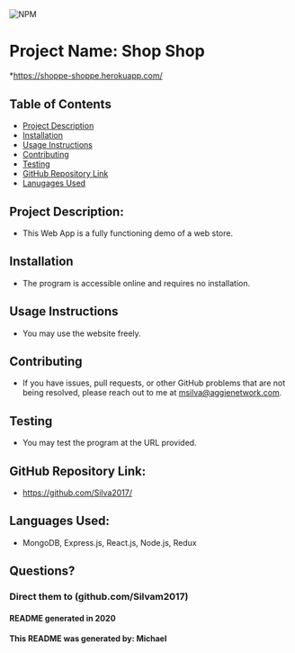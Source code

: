 
## 
  

![NPM](https://img.shields.io/npm/l/inquirer?style=plastic)

# Project Name:  Shop Shop
*https://shoppe-shoppe.herokuapp.com/

## Table of Contents
* [Project Description](#Project%20Description:)   
* [Installation](#Installation)
* [Usage Instructions](#Usage%20Instructions)
* [Contributing](#Contributing)   
* [Testing](#Testing)
* [GitHub Repository Link](#GitHub%20Repository%20Link:)
* [Lanugages Used](#Languages%20Used:)   

## Project Description: 
* This Web App is a fully functioning demo of a web store.

## Installation 
* The program is accessible online and requires no installation.

## Usage Instructions 
* You may use the website freely.

## Contributing 
* If you have issues, pull requests, or other GitHub problems that are not being resolved, please reach out to me at msilva@aggienetwork.com. 

## Testing
* You may test the program at the URL provided.

## GitHub Repository Link:
* https://github.com/Silva2017/

## Languages Used:
* MongoDB, Express.js, React.js, Node.js, Redux
    
    

## Questions?
### Direct them to (github.com/Silvam2017)



#### README generated in 2020
#### This README was generated by: Michael
      
